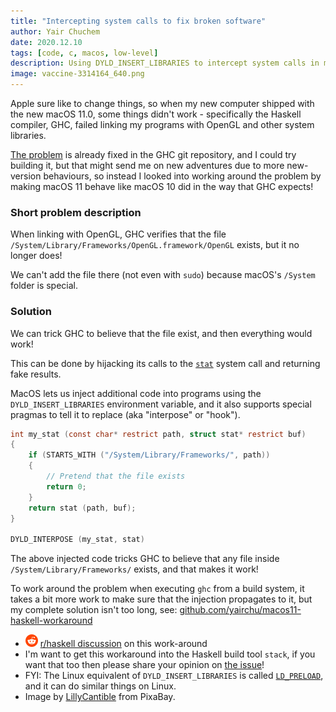 ```yaml
---
title: "Intercepting system calls to fix broken software"
author: Yair Chuchem
date: 2020.12.10
tags: [code, c, macos, low-level]
description: Using DYLD_INSERT_LIBRARIES to intercept system calls in macOS
image: vaccine-3314164_640.png
---
```


Apple sure like to change things, so when my new computer shipped with the new macOS 11.0, some things didn't work - specifically the Haskell compiler, GHC, failed linking my programs with OpenGL and other system libraries.

[The problem](https://gitlab.haskell.org/ghc/ghc/-/issues/18446) is already fixed in the GHC git repository, and I could try building it, but that might send me on new adventures due to more new-version behaviours, so instead I looked into working around the problem by making macOS 11 behave like macOS 10 did in the way that GHC expects!

### Short problem description

When linking with OpenGL, GHC verifies that the file `/System/Library/Frameworks/OpenGL.framework/OpenGL` exists, but it no longer does!

We can't add the file there (not even with `sudo`) because macOS's `/System` folder is special.

### Solution

We can trick GHC to believe that the file exist, and then everything would work!

This can be done by hijacking its calls to the [`stat`](https://en.wikipedia.org/wiki/Stat_(system_call)) system call and returning fake results.

MacOS lets us inject additional code into programs using the `DYLD_INSERT_LIBRARIES` environment variable, and it also supports special pragmas to tell it to replace (aka "interpose" or "hook").

```C
int my_stat (const char* restrict path, struct stat* restrict buf)
{
    if (STARTS_WITH ("/System/Library/Frameworks/", path))
    {
        // Pretend that the file exists
        return 0;
    }
    return stat (path, buf);
}

DYLD_INTERPOSE (my_stat, stat)
```

The above injected code tricks GHC to believe that any file inside `/System/Library/Frameworks/` exists, and that makes it work!

To work around the problem when executing `ghc` from a build system, it takes a bit more work to make sure that the injection propagates to it, but my complete solution isn't too long, see: [github.com/yairchu/macos11-haskell-workaround](https://github.com/yairchu/macos11-haskell-workaround/)

* <img src="/images/reddit.svg" alt="reddit" style="width: 20px; display: inline;"/> [r/haskell discussion](https://www.reddit.com/r/haskell/comments/k9r2cy/workaround_for_haskell_woes_on_macos_11_big_sur/) on this work-around
* I'm want to get this workaround into the Haskell build tool `stack`, if you want that too then please share your opinion on [the issue](https://github.com/commercialhaskell/stack/issues/5456)!
* FYI: The Linux equivalent of `DYLD_INSERT_LIBRARIES` is called [`LD_PRELOAD`](https://tbrindus.ca/correct-ld-preload-hooking-libc/), and it can do similar things on Linux.
* Image by [LillyCantible](https://pixabay.com/illustrations/vaccine-syringe-antidote-cure-3314164/) from PixaBay.
